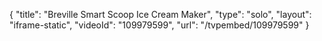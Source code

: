 {
    "title": "Breville Smart Scoop Ice Cream Maker",
    "type": "solo",
    "layout": "iframe-static",
    "videoId": "109979599",
    "url": "\/tvpembed\/109979599"
}